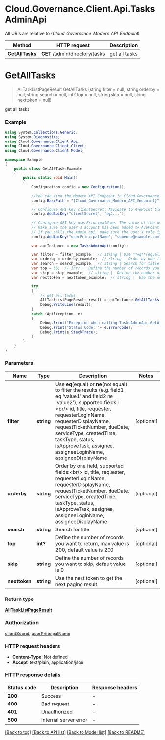 # Cloud.Governance.Client.Api.TasksAdminApi

All URIs are relative to {*Cloud_Governance_Modern_API_Endpoint*}

Method | HTTP request | Description
------------- | ------------- | -------------
[**GetAllTasks**](TasksAdminApi.md#getalltasks) | **GET** /admin/directory/tasks | get all tasks


<a name="getalltasks"></a>
# **GetAllTasks**
> AllTaskListPageResult GetAllTasks (string filter = null, string orderby = null, string search = null, int? top = null, string skip = null, string nexttoken = null)

get all tasks

### Example
```csharp
using System.Collections.Generic;
using System.Diagnostics;
using Cloud.Governance.Client.Api;
using Cloud.Governance.Client.Client;
using Cloud.Governance.Client.Model;

namespace Example
{
    public class GetAllTasksExample
    {
        public static void Main()
        {
            Configuration config = new Configuration();

            //You can find the Modern API Endpoint in Cloud Governance admin user guide for your environment.
            config.BasePath = "{Cloud_Governance_Modern_API_Endpoint}";

            // Configure API key clientSecret: Navigate to AvePoint Cloud Governance Settings > API Authentication Management to Obtain a client secret.
            config.AddApiKey("clientSecret", "eyJ...");

            // Configure API key userPrincipalName: The value of the userPrincipalName parameter is the login name of a delegated user that will be used to invoke the AvePoint Cloud Governance API. 
            // Make sure the user's account has been added to AvePoint Online Services and has the license for AvePoint Cloud Governance.
            // If you calls the Admin api, make sure the user's role is Service Administrator for AvePoint Cloud Governance.
            config.AddApiKey("userPrincipalName", "someone@example.com");

            var apiInstance = new TasksAdminApi(config);

            var filter = filter_example;  // string | Use **eq**(equal) or **ne**(not equal) to filter the results (e.g. field1 eq 'value1' and field2 ne 'value2'), supported fields :<br/> id, title, requester, requesterLoginName, requesterDisplayName, requestTicketNumber, dueDate, serviceType, createdTime, taskType, status, isApproveTask, assignee, assigneeLoginName, assigneeDisplayName (optional) 
            var orderby = orderby_example;  // string | Order by one field, supported fields:<br/> id, title, requester, requesterLoginName, requesterDisplayName, requestTicketNumber, dueDate, serviceType, createdTime, taskType, status, isApproveTask, assignee, assigneeLoginName, assigneeDisplayName (optional) 
            var search = search_example;  // string | Search for title (optional) 
            var top = 56;  // int? |  Define the number of records you want to return, max value is 200, default value is 200 (optional) 
            var skip = skip_example;  // string |  Define the number of records you want to skip, default value is 0 (optional) 
            var nexttoken = nexttoken_example;  // string |  Use the next token to get the next paging result (optional) 

            try
            {
                // get all tasks
                AllTaskListPageResult result = apiInstance.GetAllTasks(filter, orderby, search, top, skip, nexttoken);
                Debug.WriteLine(result);
            }
            catch (ApiException  e)
            {
                Debug.Print("Exception when calling TasksAdminApi.GetAllTasks: " + e.Message );
                Debug.Print("Status Code: "+ e.ErrorCode);
                Debug.Print(e.StackTrace);
            }
        }
    }
}
```

### Parameters

Name | Type | Description  | Notes
------------- | ------------- | ------------- | -------------
 **filter** | **string**| Use **eq**(equal) or **ne**(not equal) to filter the results (e.g. field1 eq &#39;value1&#39; and field2 ne &#39;value2&#39;), supported fields :&lt;br/&gt; id, title, requester, requesterLoginName, requesterDisplayName, requestTicketNumber, dueDate, serviceType, createdTime, taskType, status, isApproveTask, assignee, assigneeLoginName, assigneeDisplayName | [optional] 
 **orderby** | **string**| Order by one field, supported fields:&lt;br/&gt; id, title, requester, requesterLoginName, requesterDisplayName, requestTicketNumber, dueDate, serviceType, createdTime, taskType, status, isApproveTask, assignee, assigneeLoginName, assigneeDisplayName | [optional] 
 **search** | **string**| Search for title | [optional] 
 **top** | **int?**|  Define the number of records you want to return, max value is 200, default value is 200 | [optional] 
 **skip** | **string**|  Define the number of records you want to skip, default value is 0 | [optional] 
 **nexttoken** | **string**|  Use the next token to get the next paging result | [optional] 

### Return type

[**AllTaskListPageResult**](AllTaskListPageResult.md)

### Authorization

[clientSecret](../README.md#clientSecret), [userPrincipalName](../README.md#userPrincipalName)

### HTTP request headers

 - **Content-Type**: Not defined
 - **Accept**: text/plain, application/json

### HTTP response details
| Status code | Description | Response headers |
|-------------|-------------|------------------|
| **200** | Success |  -  |
| **400** | Bad request |  -  |
| **401** | Unauthorized |  -  |
| **500** | Internal server error |  -  |

[[Back to top]](#) [[Back to API list]](../README.md#documentation-for-api-endpoints) [[Back to Model list]](../README.md#documentation-for-models) [[Back to README]](../README.md)

